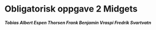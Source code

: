 # Obligatorisk oppgave 2 Midgets

##### _Tobias Albert_ _Espen Thorsen Frank_ _Benjamin Vraspi_ _Fredrik Svartvatn_
